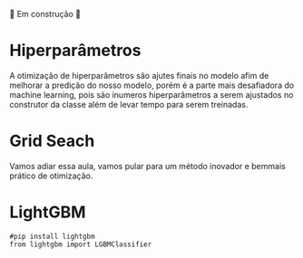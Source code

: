 🚧 Em construção 🚧
# Hiperparâmetros

A otimização de hiperparâmetros são ajutes finais no modelo afim de melhorar a predição do nosso modelo, porém é a parte mais desafiadora do machine learning, pois são inumeros hiperparâmetros a serem ajustados no construtor da classe além de levar tempo para serem treinadas.
 
# Grid Seach

Vamos adiar essa aula, vamos pular para um método inovador e bemmais prático de otimização.

# LightGBM


    #pip install lightgbm
    from lightgbm import LGBMClassifier
